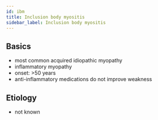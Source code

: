 ```yaml
---
id: ibm
title: Inclusion body myositis
sidebar_label: Inclusion body myositis
---
```

## Basics
- most common acquired idiopathic myopathy
- inflammatory myopathy
- onset: >50 years
- anti-inflammatory medications do not improve weakness

## Etiology
- not known
